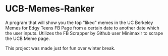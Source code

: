 # UCB-Memes-Ranker
A program that will show you the top "liked" memes in the UC Berkeley Memes for Edgy Teens FB Page from a certain date to another date which the user inputs. Utilizes the FB Scrapper by Github user Minimaxir to scrape the UCB Meme page.

This project was made just for fun over winter break.

